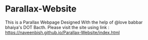 # Parallax-Website
This is a Parallax Webpage Designed With the help of @love babbar bhaiya's DOT Bacth.
Please visit the site using link : https://naveenbish.github.io/Parallax-Website/index.html
